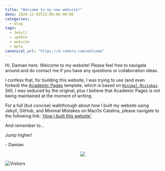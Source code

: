 ```yaml
---
title: "Welcome to my new website!"
date: 2020-12-03T22:00:00-00:00
categories:
  - blog
tags:
  - Jekyll
  - update
  - website
  - meta
canonical_url: "https://d-romero.com/welcome"
---
```


Hi, Damian here. Welcome to my website! Please feel free to navigate around and do contact me if you have any questions or collaboration ideas.

I confess that, for building this website, I was trying to use (and even forked) the [Academic Pages](https://github.com/academicpages/academicpages.github.io) template, which is based on [`Minimal Mistakes`](https://github.com/mmistakes/minimal-mistakes). Still, I was seduced by the original, plus I believe that Academic Pages is not being maintained at the moment of writing.

For a full (but concise) walkthrough about how I built my website using Jekyll, GitHub, and Minimal Mistakes on MacOs Catalina, please navigate to the following link: ['How I built this website']([link](https://d-romero.com/blog/how-i-built-this-website/))

And remember to... 

Jump higher!

\- Damian

<p align="center"><img src="https://data.library.arizona.edu/sites/default/files/styles/uaqs_medium/public/images/people/IMG_1131-edited.jpg?itok=7LftX1hx"></p>

<p>
  <img alt="Visitors" src="https://visitor-badge.glitch.me/badge?page_id=damian-romero/damian-romero.github.io/blob/master/_posts/2020-12-03-welcome.md" />
</p>
